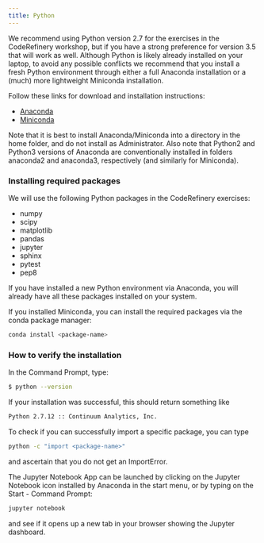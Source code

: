 ```yaml
---
title: Python
---
```


We recommend using Python version 2.7 for the exercises in the CodeRefinery
workshop, but if you have a strong preference for version 3.5 that will work as
well.  Although Python is likely already installed on your laptop, to avoid any
possible conflicts we recommend that you install a fresh Python environment
through either a full Anaconda installation or a (much) more lightweight
Miniconda installation. 

Follow these links for download and installation instructions:

- [Anaconda](https://docs.continuum.io/anaconda/install)
- [Miniconda](http://conda.pydata.org/docs/install/quick.html)

Note that it is best to install Anaconda/Miniconda into a directory in the home
folder, and do not install as Administrator. Also note that Python2 and Python3
versions of Anaconda are conventionally installed in folders anaconda2 and
anaconda3, respectively (and similarly for Miniconda). 


### Installing required packages

We will use the following Python packages in the CodeRefinery exercises:

- numpy
- scipy
- matplotlib
- pandas
- jupyter
- sphinx
- pytest
- pep8
 
If you have installed a new Python environment via Anaconda, you will already
have all these packages installed on your system. 

If you installed Miniconda, you can install the required packages via the conda
package manager:

```bash
conda install <package-name>
```



### How to verify the installation

In the Command Prompt, type:

```bash
$ python --version
```
If your installation was successful, this should return something like

```bash
Python 2.7.12 :: Continuum Analytics, Inc.
```

To check if you can successfully import a specific package, you can type

```bash
python -c "import <package-name>"
```

and ascertain that you do not get an ImportError.

The Jupyter Notebook App can be launched by clicking on the Jupyter Notebook
icon installed by Anaconda in the start menu, or by typing on the Start -
Command Prompt:

```bash
jupyter notebook
```

and see if it opens up a new tab in your browser showing the Jupyter dashboard.
